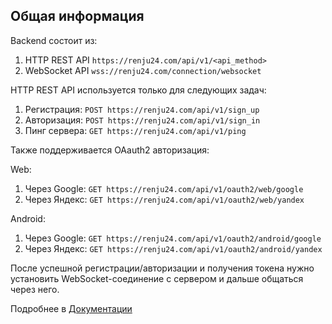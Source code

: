 ## Общая информация
Backend состоит из:
1. HTTP REST API ```https://renju24.com/api/v1/<api_method>```
2. WebSocket API ```wss://renju24.com/connection/websocket```

HTTP REST API используется только для следующих задач:
1. Регистрация: ```POST https://renju24.com/api/v1/sign_up```
2. Авторизация: ```POST https://renju24.com/api/v1/sign_in```
3. Пинг сервера: ```GET https://renju24.com/api/v1/ping```

Также поддерживается OAauth2 авторизация:

Web:

1. Через Google: ```GET https://renju24.com/api/v1/oauth2/web/google```
2. Через Яндекс: ```GET https://renju24.com/api/v1/oauth2/web/yandex```

Android:

1. Через Google: ```GET https://renju24.com/api/v1/oauth2/android/google```
2. Через Яндекс: ```GET https://renju24.com/api/v1/oauth2/android/yandex```

После успешной регистрации/авторизации и получения токена нужно установить WebSocket-соединение с сервером и дальше общаться через него.

Подробнее в [Документации](https://github.com/renju24/backend/wiki)
